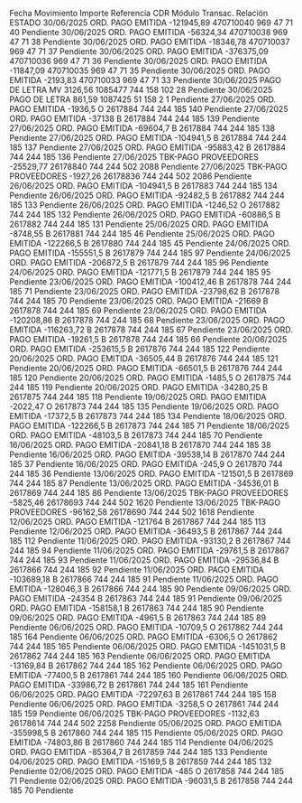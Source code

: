 Fecha	Movimiento	Importe	Referencia	CDR	Módulo	Transac.	Relación	ESTADO
30/06/2025	ORD. PAGO EMITIDA             	-121945,89	470710040	969	47	71	40	Pendiente
30/06/2025	ORD. PAGO EMITIDA             	-56324,34	470710038	969	47	71	38	Pendiente
30/06/2025	ORD. PAGO EMITIDA             	-18346,78	470710037	969	47	71	37	Pendiente
30/06/2025	ORD. PAGO EMITIDA             	-376375,09	470710036	969	47	71	36	Pendiente
30/06/2025	ORD. PAGO EMITIDA             	-11847,09	470710035	969	47	71	35	Pendiente
30/06/2025	ORD. PAGO EMITIDA             	-2193,83	470710033	969	47	71	33	Pendiente
30/06/2025	PAGO DE LETRA MV              	3126,56	1085477	744	158	102	28	Pendiente
30/06/2025	PAGO DE LETRA                 	861,59	1087425	51	158	2	1	Pendiente
27/06/2025	ORD. PAGO EMITIDA             	-1936,5	O   2617884	744	244	185	140	Pendiente
27/06/2025	ORD. PAGO EMITIDA             	-37138	B   2617884	744	244	185	139	Pendiente
27/06/2025	ORD. PAGO EMITIDA             	-69604,7	B   2617884	744	244	185	138	Pendiente
27/06/2025	ORD. PAGO EMITIDA             	-104941,5	B   2617884	744	244	185	137	Pendiente
27/06/2025	ORD. PAGO EMITIDA             	-95883,42	B   2617884	744	244	185	136	Pendiente
27/06/2025	TBK-PAGO PROVEEDORES          	-25529,77	26178840	744	244	502	2088	Pendiente
27/06/2025	TBK-PAGO PROVEEDORES          	-1927,26	26178836	744	244	502	2086	Pendiente
26/06/2025	ORD. PAGO EMITIDA             	-104941,5	B   2617883	744	244	185	134	Pendiente
26/06/2025	ORD. PAGO EMITIDA             	-92482,5	B   2617882	744	244	185	133	Pendiente
26/06/2025	ORD. PAGO EMITIDA             	-1246,52	O   2617882	744	244	185	132	Pendiente
26/06/2025	ORD. PAGO EMITIDA             	-60886,5	B   2617882	744	244	185	131	Pendiente
25/06/2025	ORD. PAGO EMITIDA             	-8748,55	B   2617881	744	244	185	46	Pendiente
25/06/2025	ORD. PAGO EMITIDA             	-122266,5	B   2617880	744	244	185	45	Pendiente
24/06/2025	ORD. PAGO EMITIDA             	-155551,5	B   2617879	744	244	185	97	Pendiente
24/06/2025	ORD. PAGO EMITIDA             	-206872,5	B   2617879	744	244	185	96	Pendiente
24/06/2025	ORD. PAGO EMITIDA             	-121771,5	B   2617879	744	244	185	95	Pendiente
23/06/2025	ORD. PAGO EMITIDA             	-100412,46	B   2617878	744	244	185	71	Pendiente
23/06/2025	ORD. PAGO EMITIDA             	-23798,62	B   2617878	744	244	185	70	Pendiente
23/06/2025	ORD. PAGO EMITIDA             	-21669	B   2617878	744	244	185	69	Pendiente
23/06/2025	ORD. PAGO EMITIDA             	-120208,86	B   2617878	744	244	185	68	Pendiente
23/06/2025	ORD. PAGO EMITIDA             	-116263,72	B   2617878	744	244	185	67	Pendiente
23/06/2025	ORD. PAGO EMITIDA             	-19261,5	B   2617878	744	244	185	66	Pendiente
20/06/2025	ORD. PAGO EMITIDA             	-253615,5	B   2617876	744	244	185	122	Pendiente
20/06/2025	ORD. PAGO EMITIDA             	-36505,44	B   2617876	744	244	185	121	Pendiente
20/06/2025	ORD. PAGO EMITIDA             	-66501,5	B   2617876	744	244	185	120	Pendiente
20/06/2025	ORD. PAGO EMITIDA             	-1485,5	O   2617875	744	244	185	119	Pendiente
20/06/2025	ORD. PAGO EMITIDA             	-34280,25	B   2617875	744	244	185	118	Pendiente
19/06/2025	ORD. PAGO EMITIDA             	-2022,47	O   2617873	744	244	185	135	Pendiente
19/06/2025	ORD. PAGO EMITIDA             	-17372,5	B   2617873	744	244	185	134	Pendiente
18/06/2025	ORD. PAGO EMITIDA             	-122266,5	B   2617873	744	244	185	71	Pendiente
18/06/2025	ORD. PAGO EMITIDA             	-48103,5	B   2617873	744	244	185	70	Pendiente
16/06/2025	ORD. PAGO EMITIDA             	-20841,18	B   2617870	744	244	185	38	Pendiente
16/06/2025	ORD. PAGO EMITIDA             	-39538,14	B   2617870	744	244	185	37	Pendiente
16/06/2025	ORD. PAGO EMITIDA             	-245,9	O   2617870	744	244	185	36	Pendiente
13/06/2025	ORD. PAGO EMITIDA             	-121501,5	B   2617869	744	244	185	87	Pendiente
13/06/2025	ORD. PAGO EMITIDA             	-34536,01	B   2617869	744	244	185	86	Pendiente
13/06/2025	TBK-PAGO PROVEEDORES          	-5825,46	26178693	744	244	502	1620	Pendiente
13/06/2025	TBK-PAGO PROVEEDORES          	-96162,58	26178690	744	244	502	1618	Pendiente
12/06/2025	ORD. PAGO EMITIDA             	-121764	B   2617867	744	244	185	113	Pendiente
12/06/2025	ORD. PAGO EMITIDA             	-36493,5	B   2617867	744	244	185	112	Pendiente
11/06/2025	ORD. PAGO EMITIDA             	-93130,2	B   2617867	744	244	185	94	Pendiente
11/06/2025	ORD. PAGO EMITIDA             	-29761,5	B   2617867	744	244	185	93	Pendiente
11/06/2025	ORD. PAGO EMITIDA             	-29536,84	B   2617866	744	244	185	92	Pendiente
11/06/2025	ORD. PAGO EMITIDA             	-103689,18	B   2617866	744	244	185	91	Pendiente
11/06/2025	ORD. PAGO EMITIDA             	-128046,3	B   2617866	744	244	185	90	Pendiente
09/06/2025	ORD. PAGO EMITIDA             	-24354	B   2617863	744	244	185	91	Pendiente
09/06/2025	ORD. PAGO EMITIDA             	-158158,1	B   2617863	744	244	185	90	Pendiente
09/06/2025	ORD. PAGO EMITIDA             	-4961,5	B   2617863	744	244	185	89	Pendiente
06/06/2025	ORD. PAGO EMITIDA             	-10709,5	O   2617862	744	244	185	164	Pendiente
06/06/2025	ORD. PAGO EMITIDA             	-6306,5	O   2617862	744	244	185	165	Pendiente
06/06/2025	ORD. PAGO EMITIDA             	-1451031,5	B   2617862	744	244	185	163	Pendiente
06/06/2025	ORD. PAGO EMITIDA             	-13169,84	B   2617862	744	244	185	162	Pendiente
06/06/2025	ORD. PAGO EMITIDA             	-77400,5	B   2617861	744	244	185	160	Pendiente
06/06/2025	ORD. PAGO EMITIDA             	-33986,72	B   2617861	744	244	185	161	Pendiente
06/06/2025	ORD. PAGO EMITIDA             	-72297,63	B   2617861	744	244	185	158	Pendiente
06/06/2025	ORD. PAGO EMITIDA             	-3258,5	O   2617861	744	244	185	159	Pendiente
06/06/2025	TBK-PAGO PROVEEDORES          	-1132,63	26178614	744	244	502	2258	Pendiente
05/06/2025	ORD. PAGO EMITIDA             	-355998,5	B   2617860	744	244	185	115	Pendiente
05/06/2025	ORD. PAGO EMITIDA             	-74803,86	B   2617860	744	244	185	114	Pendiente
04/06/2025	ORD. PAGO EMITIDA             	-85364,7	B   2617859	744	244	185	133	Pendiente
04/06/2025	ORD. PAGO EMITIDA             	-15169,5	B   2617859	744	244	185	132	Pendiente
02/06/2025	ORD. PAGO EMITIDA             	-485	O   2617858	744	244	185	71	Pendiente
02/06/2025	ORD. PAGO EMITIDA             	-96031,5	B   2617858	744	244	185	70	Pendiente
